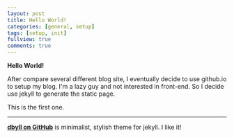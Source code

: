 ```yaml
---
layout: post
title: Hello World!
categories: [general, setup]
tags: [setup, init]
fullview: true
comments: true
---
```


**Hello World!**

After compare several different blog site, I eventually decide to use github.io to setup my blog. I'm a lazy guy and not interested in front-end. So I decide use jekyll to generate the static page. 

This is the first one.

---

<a class="btn btn-default" href="https://github.com/dbtek/dbyll"><b>dbyll on GitHub</b></a> is minimalist, stylish theme for jekyll. I like it! 
